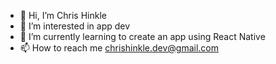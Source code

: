 - 👋 Hi, I’m Chris Hinkle
- 👀 I’m interested in app dev
- 🌱 I’m currently learning to create an app using React Native
- 📫 How to reach me chrishinkle.dev@gmail.com

<!---
Clutch-Hinkle/Clutch-Hinkle is a ✨ special ✨ repository because its `README.md` (this file) appears on your GitHub profile.
You can click the Preview link to take a look at your changes.
--->
